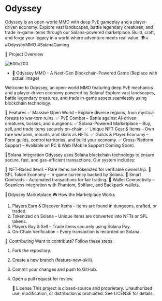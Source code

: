 # Odyssey
Odyssey is an open-world MMO with deep PvE gameplay and a player-driven economy. Explore vast landscapes, battle legendary creatures, and trade in-game items through our Solana-powered marketplace. Build, craft, and forge your legacy in a world where adventure meets real value. 🌍⚔️ #OdysseyMMO #SolanaGaming

🌟 Project Overview

![600x200](https://github.com/user-attachments/assets/1ab0af7a-222a-40f0-9c43-7c0c1652e7b6)

- 📜 Odyssey MMO - A Next-Gen Blockchain-Powered Game
(Replace with actual image)

Welcome to Odyssey, an open-world MMO featuring deep PvE mechanics and a player-driven economy powered by Solana! Explore vast landscapes, battle legendary creatures, and trade in-game assets seamlessly using blockchain technology.


🌟 Features
✅ Massive Open World – Explore diverse regions, from mystical forests to war-torn ruins.
✅ PvE Combat – Battle against AI-driven creatures, bosses, and dungeons.
✅ Solana-Powered Marketplace – Buy, sell, and trade items securely on-chain.
✅ Unique NFT Gear & Items – Own rare weapons, mounts, and skins as NFTs.
✅ Guilds & Player Economy – Form guilds, control territories, and build your economy.
✅ Cross-Platform Support – Available on PC & Web (Mobile Support Coming Soon).

🌟Solana Integration
Odyssey uses Solana blockchain technology to ensure secure, fast, and gas-efficient transactions. Our system includes:

🔹 NFT-Based Items – Rare items are tokenized for verifiable ownership.
🔹 SPL Token Economy – In-game currency backed by Solana.
🔹 Smart Contracts – Automated transactions for fair trading.
🔹 Wallet Connectivity – Seamless integration with Phantom, Solflare, and Backpack wallets.

🌟Odyssey Marketplace
🎮 How the Marketplace Works
1. Players Earn & Discover Items – Items are found in dungeons, crafted, or traded.
2. Tokenized on Solana – Unique items are converted into NFTs or SPL tokens.
3. Players Buy & Sell – Trade items securely using Solana Pay.
4. On-Chain Verification – Every transaction is recorded on Solana.

 🤝 Contributing
Want to contribute? Follow these steps:

1. Fork the repository.
2. Create a new branch (feature-new-skill).
3. Commit your changes and push to GitHub.
4. Open a pull request for review.

   📜 License
This project is closed-source and proprietary. Unauthorized use, modification, or distribution is prohibited. See LICENSE for details.
